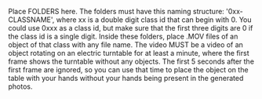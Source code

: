 Place FOLDERS here. The folders must have this naming structure: '0xx-CLASSNAME', where xx is a double digit class id that can begin with 0. You could use 0xxx as a class id, but make sure that the first three digits are 0 if the class id is a single digit. Inside these folders, place .MOV files of an object of that class with any file name. The video MUST be a video of an object rotating on an electric turntable for at least a minute, where the first frame shows the turntable without any objects. The first 5 seconds after the first frame are ignored, so you can use that time to place the object on the table with your hands without your hands being present in the generated photos.
